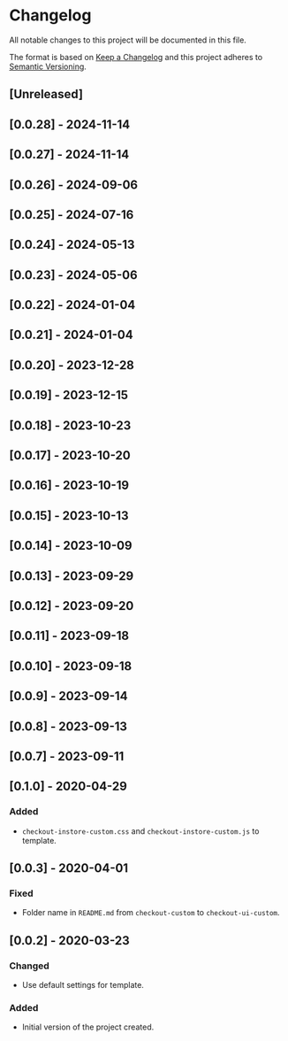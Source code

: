 # Changelog

All notable changes to this project will be documented in this file.

The format is based on [Keep a Changelog](http://keepachangelog.com/en/1.0.0/)
and this project adheres to [Semantic Versioning](http://semver.org/spec/v2.0.0.html).

## [Unreleased]

## [0.0.28] - 2024-11-14

## [0.0.27] - 2024-11-14

## [0.0.26] - 2024-09-06

## [0.0.25] - 2024-07-16

## [0.0.24] - 2024-05-13

## [0.0.23] - 2024-05-06

## [0.0.22] - 2024-01-04

## [0.0.21] - 2024-01-04

## [0.0.20] - 2023-12-28

## [0.0.19] - 2023-12-15

## [0.0.18] - 2023-10-23

## [0.0.17] - 2023-10-20

## [0.0.16] - 2023-10-19

## [0.0.15] - 2023-10-13

## [0.0.14] - 2023-10-09

## [0.0.13] - 2023-09-29

## [0.0.12] - 2023-09-20

## [0.0.11] - 2023-09-18

## [0.0.10] - 2023-09-18

## [0.0.9] - 2023-09-14

## [0.0.8] - 2023-09-13

## [0.0.7] - 2023-09-11

## [0.1.0] - 2020-04-29
###  Added
- `checkout-instore-custom.css` and `checkout-instore-custom.js` to template.

## [0.0.3] - 2020-04-01
### Fixed
- Folder name in `README.md` from `checkout-custom` to `checkout-ui-custom`.

## [0.0.2] - 2020-03-23

### Changed
- Use default settings for template.

### Added
- Initial version of the project created.
